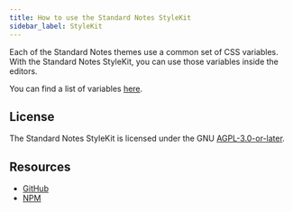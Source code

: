 ```yaml
---
title: How to use the Standard Notes StyleKit
sidebar_label: StyleKit
---
```


Each of the Standard Notes themes use a common set of CSS variables. With the Standard Notes StyleKit, you can use those variables inside the editors.

You can find a list of variables [here](/extensions/themes).

## License

The Standard Notes StyleKit is licensed under the GNU [AGPL-3.0-or-later](https://github.com/sn-extensions/StyleKit/blob/master/LICENSE).

## Resources

- [GitHub](https://github.com/sn-extensions/StyleKit)
- [NPM](https://www.npmjs.com/package/sn-stylekit)
